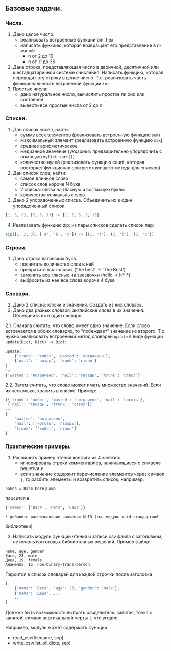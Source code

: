 ## Базовые задачи.

### Числа.

1. Дано целое число.
    * реализовать встроенные функции bin, hex
    * написать функцию, которая возвращает его представление в n-ичной:
        * n от 2 до 10
        * n от 11 до 36
2. Дана строка, представляющая число в двоичной, десятичной или шестадцатиричной системе счисления.
Написать функцию, которая переводит эту строку в целое число. Т.е. реализовать
часть функциональности встроенной функции `int`.
3. Простые числа:
   * дано натуральное число, вычислить простое ли оно или составное
   * вывести все простые числа от 2 до n


### Списки.

1. Дан список чисел, найти:
    * сумму всех элементов (реализовать встроенную функцию `sum`)
    * максимальный элемент (реализовать встроенную функцию `max`)
    * среднее арифметическое
    * медианное значение (*указание*: предварительно упорядочить c помощью `mylist.sort()`)
    * количество нулей (реализовать функцию count, которая повторяет функционал соответствующего метода для списков)
2. Дан список слов, найти:
    * самое длинное слово
    * список слов короче N букв
    * 2 списка: слова на гласную и согласную буквы
    * количество уникальных слов
3. Дано 2 упорядоченных списка.
Объединить их в один упорядоченный список.
```python
[1, 5, 9], [2, 5, 13] -> [1, 2, 5, 5, 13]
```
4. Реализовать функцию zip: из пары списков сделать список пар:
```python
zip([1, 2, 3], ['a', 'b', 'c']) -> [(1, 'a'), (2, 'b'), (3, 'c')]
```

### Строки.

1. Дана строка латинских букв.
    * посчитать количество слов в ней
    * превратить в заголовок ('the best' -> 'The Best')
    * заменить все гласные на звездочки (hello -> h\*ll\*)
    * выбросить из нее все слова короче 4 букв

### Словари.

1. Дано 2 списка: ключи и значения. Создать из них словарь.
2. Дано два разных словаря, английские слова в их значения. Объединить их в один словарь:

2.1. Сначала считать, что слово имеет одно значение.
Если слово встречается в обоих словарях, то "побеждает" значение из второго.
Т.о. нужно реализовать встроенный метод словарей `update` в виде функции `update(Dict, Dict) -> Dict`:
```python
update(
    {'trunk': 'хобот', 'wasted': 'потрачено'}, 
    {'nail': 'гвоздь', 'trunk': 'ствол'}
)
->
{'wasted': 'потрачено', 'nail': 'гвоздь', 'trunk': 'ствол'}
```
    
2.2. Затем считать, что слово может иметь множество значений.
Если их несколько, хранить в списке. Пример:
```python
({'trunk': 'хобот', 'wasted': 'потрачено', 'nail': 'ноготь'}, 
 {'nail': 'гвоздь', 'trunk': 'ствол'})
->
{
    'wasted': 'потрачено',
    'nail': ['ноготь', 'гвоздь'],
    'trunk': ['хобот', 'ствол']
}
```

### Практические примеры.

1. Расширить пример чтения конфига из 4 занятия:
    * игнорировать строки комментариев, начинающиеся с символа решетки `#`
    * если значение содержит перечисление элементов через
символ `|`, то разбить элементы и возвратить список, например:
```
names = Вася|Петя|Cаша
```
парсится в
```python
{'names': ['Вася', 'Петя', 'Саша']}
```
    * добавить распознавание значения UUID (см. модуль uuid стандартной
библиотеки)

2. Написать модуль функций чтения и записи csv файла с заголовком,
*не используя* готовых библиотечных решений. Пример файла:
```
name, age, gender
Вася, 23, male
Даша, 19, female
Анамелла, 15, non-binary-trans-person
```
Парсится в список словарей для каждой строчки после заголовка
```python
[
    {'name': 'Вася', 'age': 23, 'gender': 'male'},
    {'name': 'Даша', ...
    ...
]
```
Должна быть возможность выбрать разделитель:
запятая, точка с запятой, символ вертикальной черты `|`, что угодно.

Например, модуль может содержать функции

* read_csv(filename, sep)
* write_csv(list_of_dicts, sep)
